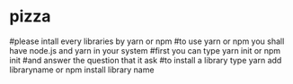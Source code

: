 # pizza
#please intall every libraries by yarn or npm
#to use yarn or npm you shall have node.js and yarn in your system 
#first you can type yarn init or npm init
#and answer the question that it ask
#to install a library type yarn add libraryname or npm install library name
